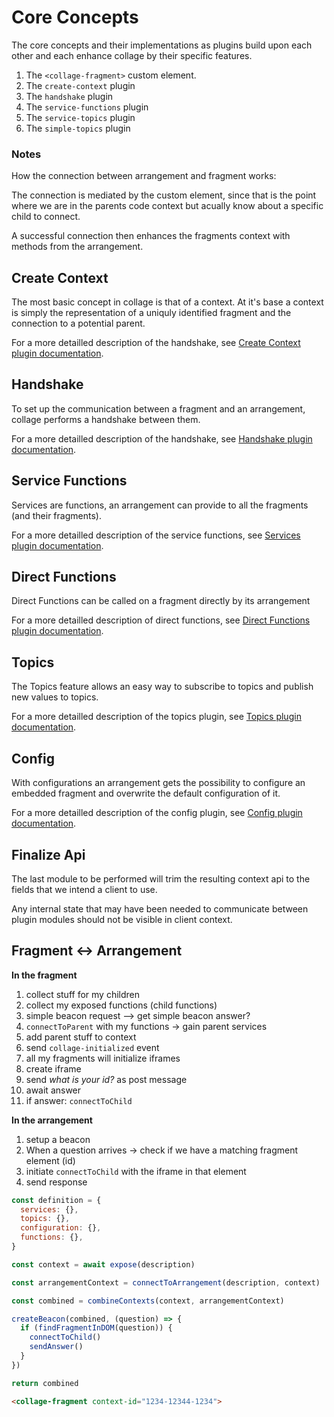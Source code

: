 # Core Concepts

The core concepts and their implementations as plugins build upon each other and each enhance collage by their specific features.

1. The `<collage-fragment>` custom element.
1. The `create-context` plugin
1. The `handshake` plugin
1. The `service-functions` plugin
1. The `service-topics` plugin
1. The `simple-topics` plugin

### Notes

How the connection between arrangement and fragment works:

The connection is mediated by the custom element, since that is the point where we are in the parents code context but acually know about a specific child to connect.

A successful connection then enhances the fragments context with methods from the arrangement.

## Create Context
The most basic concept in collage is that of a context. At it's base a context is simply the representation of a uniquly identified fragment and the connection to a potential parent.

For a more detailled description of the handshake, see [Create Context plugin documentation](./create-context/README.md).


## Handshake
To set up the communication between a fragment and an arrangement, collage performs a handshake between them.

For a more detailled description of the handshake, see [Handshake plugin documentation](./handshake-plugin/README.md).

## Service Functions
Services are functions, an arrangement can provide to all the fragments (and their fragments).

For a more detailled description of the service functions, see [Services plugin documentation](./services-plugin/README.md).

## Direct Functions
Direct Functions can be called on a fragment directly by its arrangement

For a more detailled description of direct functions, see [Direct Functions plugin documentation](./direct-functions-plugin/README.md).

## Topics
The Topics feature allows an easy way to subscribe to topics and publish new values to topics.

For a more detailled description of the topics plugin, see [Topics plugin documentation](./topics-plugin/README.md).

## Config
With configurations an arrangement gets the possibility to configure an embedded fragment and overwrite the default configuration of it.

For a more detailled description of the config plugin, see [Config plugin documentation](./config-plugin/README.md).


## Finalize Api

The last module to be performed will trim the resulting context api to the fields that we intend a client to use. 

Any internal state that may have been needed to communicate between plugin modules should not be visible in client context.



## Fragment <-> Arrangement

**In the fragment**

1. collect stuff for my children
2. collect my exposed functions (child functions)
3. simple beacon request --> get simple beacon answer?
4. `connectToParent` with my functions -> gain parent services
5. add parent stuff to context
6. send `collage-initialized` event
7. all my fragments will initialize iframes
  1. create iframe
  2. send _what is your id?_ as post message
  3. await answer
  4. if answer: `connectToChild`

**In the arrangement**

1. setup a beacon
2. When a question arrives -> check if we have a matching fragment element (id)
3. initiate `connectToChild` with the iframe in that element
4. send response

```javascript
const definition = {
  services: {},
  topics: {},
  configuration: {},
  functions: {},
}

const context = await expose(description)

const arrangementContext = connectToArrangement(description, context)

const combined = combineContexts(context, arrangementContext)

createBeacon(combined, (question) => {
  if (findFragmentInDOM(question)) {
    connectToChild()
    sendAnswer()
  }
})

return combined
```

```html
<collage-fragment context-id="1234-12344-1234">
```
